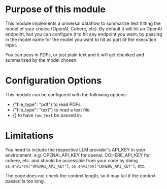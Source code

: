 # Purpose of this module

This module implements a universal dataflow to summarize text hitting the model of your choice (OpenAI, Cohere, etc).
By default it will hit an OpenAI endpoint, but you can configure it to hit any endpoint you want, by passing
in the model name for the model you want to hit as part of the execution input.

You can pass in PDFs, or just plain text and it will get chunked and summarized by the model chosen.

# Configuration Options
This module can be configured with the following options:
 - {"file_type":  "pdf"} to read PDFs.
 - {"file_type":  "text"} to read a text file.
 - {} to have `raw_text` be passed in.

# Limitations

You need to include the respective LLM provider's API_KEY in your environment.
e.g. OPENAI_API_KEY for openai, COHERE_API_KEY for cohere, etc. and should be
accessible from your code by doing `os.environ["OPENAI_API_KEY"]`, `os.environ["COHERE_API_KEY"]`, etc.

The code does not check the context length, so it may fail if the context passed is too long.
